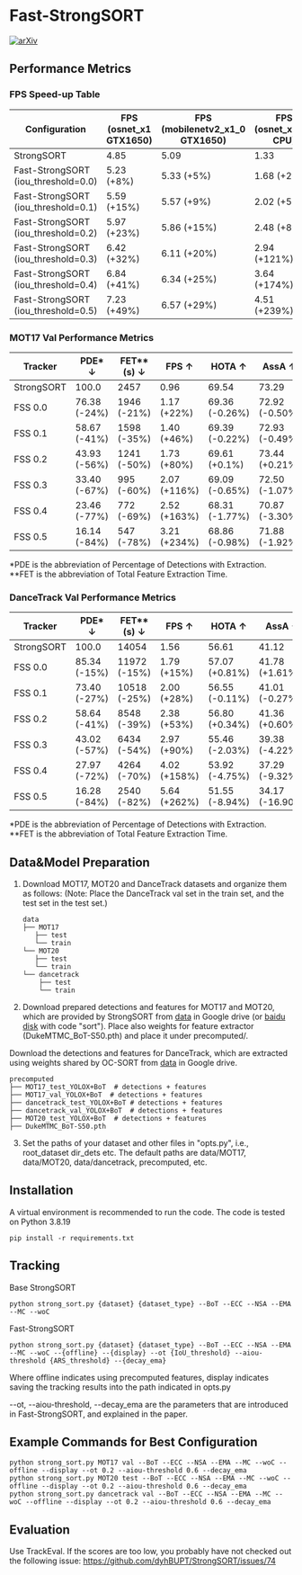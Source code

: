 # Fast-StrongSORT

[![arXiv](https://img.shields.io/badge/arXiv-2409.06617-b31b1b.svg)](https://arxiv.org/abs/2409.06617)

## Performance Metrics
### FPS Speed-up Table

| Configuration                     | FPS (osnet_x1 GTX1650) | FPS (mobilenetv2_x1_0 GTX1650) | FPS (osnet_x0_25 CPU) | FPS (osnet_x1 T4) | FPS (ResNet50 TX2) |
|-----------------------------------|------------------------|--------------------------------|------------------------|-------------------|---------------------|
| StrongSORT                        | 4.85                   | 5.09                           | 1.33                   | 5.80              | 0.96                |
| Fast-StrongSORT (iou_threshold=0.0)| 5.23 (+8%)             | 5.33 (+5%)                     | 1.68 (+26%)            | 6.67 (+15%)       | 1.17 (+22%)         |
| Fast-StrongSORT (iou_threshold=0.1)| 5.59 (+15%)            | 5.57 (+9%)                     | 2.02 (+52%)            | 7.22 (+24%)       | 1.40 (+46%)         |
| Fast-StrongSORT (iou_threshold=0.2)| 5.97 (+23%)            | 5.86 (+15%)                    | 2.48 (+86%)            | 7.71 (+33%)       | 1.73 (+80%)         |
| Fast-StrongSORT (iou_threshold=0.3)| 6.42 (+32%)            | 6.11 (+20%)                    | 2.94 (+121%)           | 8.32 (+43%)       | 2.07 (+116%)        |
| Fast-StrongSORT (iou_threshold=0.4)| 6.84 (+41%)            | 6.34 (+25%)                    | 3.64 (+174%)           | 8.80 (+52%)       | 2.52 (+163%)        |
| Fast-StrongSORT (iou_threshold=0.5)| 7.23 (+49%)            | 6.57 (+29%)                    | 4.51 (+239%)           | 9.22 (+59%)       | 3.21 (+234%)        |

### MOT17 Val Performance Metrics

| Tracker     | PDE* ↓       | FET** (s) ↓  | FPS ↑        | HOTA ↑       | AssA ↑       | IDF1 ↑       |
|-------------|--------------|--------------|--------------|--------------|--------------|--------------|
| StrongSORT  | 100.0        | 2457         | 0.96         | 69.54        | 73.29        | 82.17        |
| FSS 0.0     | 76.38 (-24%) | 1946 (-21%)  | 1.17 (+22%)  | 69.36 (-0.26%)| 72.92 (-0.50%)| 81.88 (-0.35%)|
| FSS 0.1     | 58.67 (-41%) | 1598 (-35%)  | 1.40 (+46%)  | 69.39 (-0.22%)| 72.93 (-0.49%)| 81.81 (-0.44%)|
| FSS 0.2     | 43.93 (-56%) | 1241 (-50%)  | 1.73 (+80%)  | 69.61 (+0.1%) | 73.44 (+0.21%)| 82.56 (+0.47%)|
| FSS 0.3     | 33.40 (-67%) | 995 (-60%)   | 2.07 (+116%) | 69.09 (-0.65%)| 72.50 (-1.07%)| 81.97 (-0.24%)|
| FSS 0.4     | 23.46 (-77%) | 772 (-69%)   | 2.52 (+163%) | 68.31 (-1.77%)| 70.87 (-3.30%)| 80.91 (-1.53%)|
| FSS 0.5     | 16.14 (-84%) | 547 (-78%)   | 3.21 (+234%) | 68.86 (-0.98%)| 71.88 (-1.92%)| 81.21 (-1.17%)|

*PDE is the abbreviation of Percentage of Detections with Extraction.
**FET is the abbreviation of Total Feature Extraction Time.

### DanceTrack Val Performance Metrics

| Tracker     | PDE* ↓       | FET** (s) ↓  | FPS ↑        | HOTA ↑       | AssA ↑       | IDF1 ↑       |
|-------------|--------------|--------------|--------------|--------------|--------------|--------------|
| StrongSORT  | 100.0        | 14054        | 1.56         | 56.61        | 41.12        | 55.91        |
| FSS 0.0     | 85.34 (-15%) | 11972 (-15%) | 1.79 (+15%)  | 57.07 (+0.81%)| 41.78 (+1.61%)| 56.35 (+0.77%)|
| FSS 0.1     | 73.40 (-27%) | 10518 (-25%) | 2.00 (+28%)  | 56.55 (-0.11%)| 41.01 (-0.27%)| 55.90 (-0.03%)|
| FSS 0.2     | 58.64 (-41%) | 8548 (-39%)  | 2.38 (+53%)  | 56.80 (+0.34%)| 41.36 (+0.60%)| 56.19 (+0.49%)|
| FSS 0.3     | 43.02 (-57%) | 6434 (-54%)  | 2.97 (+90%)  | 55.46 (-2.03%)| 39.38 (-4.22%)| 54.06 (-3.32%)|
| FSS 0.4     | 27.97 (-72%) | 4264 (-70%)  | 4.02 (+158%) | 53.92 (-4.75%)| 37.29 (-9.32%)| 52.89 (-5.40%)|
| FSS 0.5     | 16.28 (-84%) | 2540 (-82%)  | 5.64 (+262%) | 51.55 (-8.94%)| 34.17 (-16.90%)| 50.92 (-8.93%)|

*PDE is the abbreviation of Percentage of Detections with Extraction.
**FET is the abbreviation of Total Feature Extraction Time.



## Data&Model Preparation

1. Download MOT17, MOT20 and DanceTrack datasets and organize them as follows:
(Note: Place the DanceTrack val set in the train set, and the test set in the test set.)

   ```
   data
   ├── MOT17
      ├── test
      └── train
   └── MOT20
      ├── test
      └── train
   └── dancetrack
       ├── test
       └── train
   ```

2. Download prepared detections and features for MOT17 and MOT20, which are provided by StrongSORT from [data](https://drive.google.com/drive/folders/1Zk6TaSJPbpnqbz1w4kfhkKFCEzQbjfp_?usp=sharing) in Google drive (or [baidu disk](https://pan.baidu.com/s/1EtBbo-12xhjsqW5x-dYX8A?pwd=sort) with code "sort"). Place also weights for feature extractor (DukeMTMC_BoT-S50.pth) and place it under precomputed/.

Download the detections and features for DanceTrack, which are extracted using weights shared by OC-SORT from [data](https://drive.google.com/drive/folders/1k9mQWO3RJELN23Zs9jQmko5r8spt_zVP?usp=sharing) in Google drive. 

   ```
   precomputed
   ├── MOT17_test_YOLOX+BoT  # detections + features
   ├── MOT17_val_YOLOX+BoT  # detections + features
   ├── dancetrack_test_YOLOX+BoT # detections + features
   ├── dancetrack_val_YOLOX+BoT  # detections + features
   ├── MOT20_test_YOLOX+BoT  # detections + features
   ├── DukeMTMC_BoT-S50.pth
   ```

3. Set the paths of your dataset and other files in "opts.py", i.e., root_dataset dir_dets etc. The default paths are data/MOT17, data/MOT20, data/dancetrack, precomputed, etc. 

## Installation

A virtual environment is recommended to run the code. The code is tested on Python 3.8.19

```shell
pip install -r requirements.txt
```

## Tracking

Base StrongSORT
```shell
python strong_sort.py {dataset} {dataset_type} --BoT --ECC --NSA --EMA --MC --woC
```

Fast-StrongSORT
```shell
python strong_sort.py {dataset} {dataset_type} --BoT --ECC --NSA --EMA --MC --woC --{offline} --{display} --ot {IoU_threshold} --aiou-threshold {ARS_threshold} --{decay_ema}
```

Where offline indicates using precomputed features, display indicates saving the tracking results into the path indicated in opts.py

--ot, --aiou-threshold, --decay_ema are the parameters that are introduced in Fast-StrongSORT, and explained in the paper.

## Example Commands for Best Configuration

```shell
python strong_sort.py MOT17 val --BoT --ECC --NSA --EMA --MC --woC --offline --display --ot 0.2 --aiou-threshold 0.6 --decay_ema 
python strong_sort.py MOT20 test --BoT --ECC --NSA --EMA --MC --woC --offline --display --ot 0.2 --aiou-threshold 0.6 --decay_ema 
python strong_sort.py dancetrack val --BoT --ECC --NSA --EMA --MC --woC --offline --display --ot 0.2 --aiou-threshold 0.6 --decay_ema
```

## Evaluation

Use TrackEval. If the scores are too low, you probably have not checked out the following issue: https://github.com/dyhBUPT/StrongSORT/issues/74
